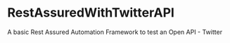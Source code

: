 # RestAssuredWithTwitterAPI
A basic Rest Assured Automation Framework to test an Open API - Twitter
